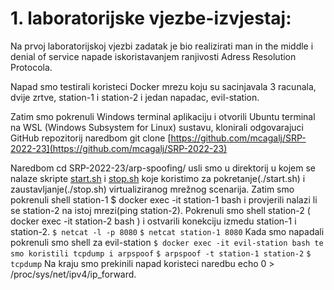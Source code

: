 # 1. laboratorijske vjezbe-izvjestaj:

Na prvoj laboratorijskoj vjezbi zadatak je bio realizirati man in the middle i denial of service napade iskoristavanjem ranjivosti Adress Resolution Protocola.

Napad smo testirali koristeci Docker mrezu koju su sacinjavala 3 racunala, dvije zrtve, station-1 i station-2 i jedan napadac, evil-station.

Zatim smo pokrenuli Windows terminal aplikaciju i otvorili Ubuntu terminal na WSL (Windows Subsystem for Linux) sustavu, klonirali odgovarajuci GitHub repozitorij naredbom  git clone [https://github.com/mcagalj/SRP-2022-23](https://github.com/mcagalj/SRP-2022-23)

Naredbom cd SRP-2022-23/arp-spoofing/ usli smo u direktorij u kojem se nalaze skripte [start.sh](http://start.sh/) i [stop.sh](http://stop.sh/) koje koristimo za pokretanje(./start.sh) i zaustavljanje(./stop.sh) virtualiziranog mrežnog scenarija.
Zatim smo pokrenuli shell station-1 $ docker exec -it station-1 bash i provjerili nalazi li se station-2 na istoj mrezi(ping station-2).
Pokrenuli smo shell station-2 ( docker exec -it station-2 bash ) i ostvarili konekciju izmedu station-1 i station-2.
`$ netcat -l -p 8080`
`$ netcat station-1 8080`
Kada smo napadali pokrenuli smo shell za evil-station
`$ docker exec -it evil-station bash te smo koristili tcpdump i arpspoof`
`$ arpspoof -t station-1 station-2`
`$ tcpdump`
Na kraju smo prekinili napad koristeci naredbu echo 0 > /proc/sys/net/ipv4/ip_forward.